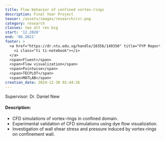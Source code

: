 ```yaml
---
title: Flow behavior of confined vortex-rings
description: Final Year Project
teaser: /assets/images/research/cvr.png
category: research
classes: two alt res big
start: '12.2020'
end: '06.2021'
footer: >
  <a href="https://dr.ntu.edu.sg/handle/10356/149350" title="FYP Report">
    <i class="ti ti-notebook"></i>
  </a>
  <span>Fluent</span>
  <span>Flow visualization</span>
  <span>Pointwise</span>
  <span>TECPLOT</span>
  <span>MATLAB</span>
creation_date: 2024-12-30 02:44:26
---
```



Supervisor: Dr. Daniel New

#### Description:

* CFD simulations of vortex-rings in confined domain.
* Experimental validation of CFD simulations using dye flow visualization.
* Investigation of wall shear stress and pressure induced by vortex-rings on confinement wall.